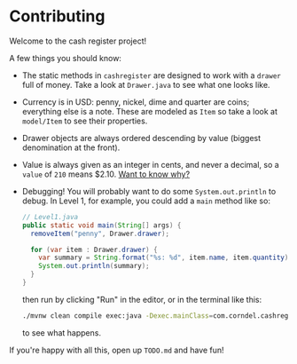 # Contributing

Welcome to the cash register project!

A few things you should know:

- The static methods in `cashregister` are designed to work with a `drawer` full
  of money. Take a look at `Drawer.java` to see what one looks like.

- Currency is in USD: penny, nickel, dime and quarter are coins; everything else
  is a note. These are modeled as `Item` so take a look at `model/Item` to see
  their properties.

- Drawer objects are always ordered descending by value (biggest denomination at
  the front).

- Value is always given as an integer in cents, and never a decimal, so a
  `value` of `210` means $2.10.
  [Want to know why?](https://blog.agentrisk.com/you-better-work-in-cents-not-dollars-2edb52cdf308)

- Debugging! You will probably want to do some `System.out.println` to debug. In
  Level 1, for example, you could add a `main` method like so:

  ```java
  // Level1.java
  public static void main(String[] args) {
    removeItem("penny", Drawer.drawer);

    for (var item : Drawer.drawer) {
      var summary = String.format("%s: %d", item.name, item.quantity);
      System.out.println(summary);
    }
  }
  ```

  then run by clicking "Run" in the editor, or in the terminal like this:

  ```bash
  ./mvnw clean compile exec:java -Dexec.mainClass=com.corndel.cashregister/Level1.java
  ```

  to see what happens.

If you're happy with all this, open up `TODO.md` and have fun!
